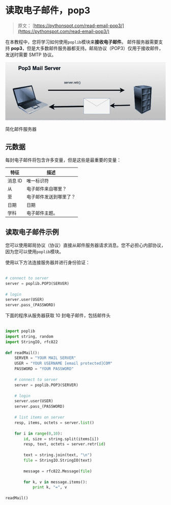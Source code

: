 # 读取电子邮件，pop3

> 原文： [https://pythonspot.com/read-email-pop3/](https://pythonspot.com/read-email-pop3/)

在本教程中，您将学习如何使用`poplib`模块来**接收电子邮件**。 邮件服务器需要支持 **pop3**，但是大多数邮件服务器都支持。邮局协议（POP3）仅用于接收邮件，发送时需要 SMTP 协议。

![pop3-email-server](img/b7a7593691fc70c549881f1570ecc3b1.jpg)

简化邮件服务器

## 元数据

每封电子邮件将包含许多变量，但是这些是最重要的变量：

| 特征 | 描述 |
| --- | --- |
| 消息 ID | 唯一标识符 |
| 从 | 电子邮件来自哪里？ |
| 至 | 电子邮件发送到哪里了？ |
| 日期 | 日期 |
| 学科 | 电子邮件主题。 |

## 读取电子邮件示例

您可以使用邮局协议（协议）直接从邮件服务器请求消息。您不必担心内部协议，因为您可以使用`poplib`模块。

使用以下方法连接服务器并进行身份验证：

```py

# connect to server
server = poplib.POP3(SERVER)

# login
server.user(USER)
server.pass_(PASSWORD)

```

下面的程序从服务器获取 10 封电子邮件，包括邮件头

```py

import poplib
import string, random
import StringIO, rfc822

def readMail():
    SERVER = "YOUR MAIL SERVER"
    USER = "YOUR USERNAME [email protected]COM"
    PASSWORD = "YOUR PASSWORD"

    # connect to server
    server = poplib.POP3(SERVER)

    # login
    server.user(USER)
    server.pass_(PASSWORD)

    # list items on server
    resp, items, octets = server.list()

    for i in range(0,10):
        id, size = string.split(items[i])
        resp, text, octets = server.retr(id)

        text = string.join(text, "\n")
        file = StringIO.StringIO(text)

        message = rfc822.Message(file)

        for k, v in message.items():
            print k, "=", v

readMail()

```